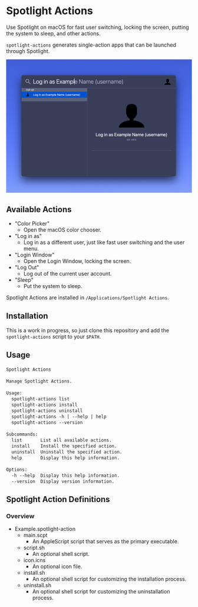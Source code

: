 # Spotlight Actions

Use Spotlight on macOS for fast user switching, locking the screen, putting the system to sleep, and other actions.

`spotlight-actions` generates single-action apps that can be launched through Spotlight.

![Log in as Example](https://raw.githubusercontent.com/alphabetum/spotlight-actions/master/assets/log-in-as-example.png)

## Available Actions

- "Color Picker"
    - Open the macOS color chooser.
- "Log in as"
  - Log in as a different user, just like fast user switching and the user menu.
- "Login Window"
    - Open the Login Window, locking the screen.
- "Log Out"
    - Log out of the current user account.
- "Sleep"
    - Put the system to sleep.

Spotlight Actions are installed in `/Applications/Spotlight Actions`.

## Installation

This is a work in progress, so just clone this repository and add the `spotlight-actions` script to your `$PATH`.

## Usage

```
Spotlight Actions

Manage Spotlight Actions.

Usage:
  spotlight-actions list
  spotlight-actions install
  spotlight-actions uninstall
  spotlight-actions -h | --help | help
  spotlight-actions --version

Subcommands:
  list       List all available actions.
  install    Install the specified action.
  uninstall  Uninstall the specified action.
  help       Display this help information.

Options:
  -h --help  Display this help information.
  --version  Display version information.
```

## Spotlight Action Definitions

### Overview

- Example.spotlight-action
    - main.scpt
        - An AppleScript script that serves as the primary executable.
    - script.sh
        - An optional shell script.
    - icon.icns
        - An optional icon file.
    - install.sh
        - An optional shell script for customizing the installation process.
    - uninstall.sh
        - An optional shell script for customizing the uninstallation process.


